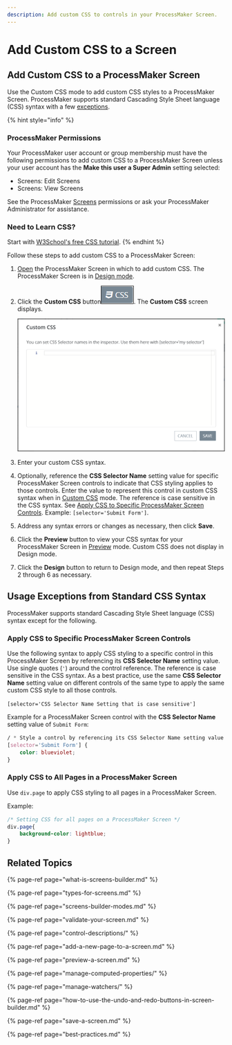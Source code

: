 ```yaml
---
description: Add custom CSS to controls in your ProcessMaker Screen.
---
```


# Add Custom CSS to a Screen

## Add Custom CSS to a ProcessMaker Screen

Use the Custom CSS mode to add custom CSS styles to a ProcessMaker Screen. ProcessMaker supports standard Cascading Style Sheet language \(CSS\) syntax with a few [exceptions](add-custom-css-to-a-screen.md#usage-exceptions-from-standard-css-syntax).

{% hint style="info" %}
### ProcessMaker Permissions

Your ProcessMaker user account or group membership must have the following permissions to add custom CSS to a ProcessMaker Screen unless your user account has the **Make this user a Super Admin** setting selected:

* Screens: Edit Screens
* Screens: View Screens

See the ProcessMaker [Screens](../../../processmaker-administration/permission-descriptions-for-users-and-groups.md#screens) permissions or ask your ProcessMaker Administrator for assistance.

### Need to Learn CSS?

Start with [W3School's free CSS tutorial](https://www.w3schools.com/css/).
{% endhint %}

Follow these steps to add custom CSS to a ProcessMaker Screen:

1. [Open](../manage-forms/view-all-forms.md) the ProcessMaker Screen in which to add custom CSS. The ProcessMaker Screen is in [Design mode](screens-builder-modes.md#editor-mode).
2. Click the **Custom CSS** button![](../../../.gitbook/assets/custom-css-button-screens-builder-processes.png). The **Custom CSS** screen displays.  

   ![](../../../.gitbook/assets/custom-css-screen-screens-builder-processes.png)

3. Enter your custom CSS syntax.
4. Optionally, reference the **CSS Selector Name** setting value for specific ProcessMaker Screen controls to indicate that CSS styling applies to those controls. Enter the value to represent this control in custom CSS syntax when in [Custom CSS](add-custom-css-to-a-screen.md#add-custom-css-to-a-processmaker-screen) mode. The reference is case sensitive in the CSS syntax. See [Apply CSS to Specific ProcessMaker Screen Controls](add-custom-css-to-a-screen.md#apply-css-to-specific-processmaker-screen-controls). Example: `[selector='Submit Form']`.
5. Address any syntax errors or changes as necessary, then click **Save**.
6. Click the **Preview** button to view your CSS syntax for your ProcessMaker Screen in [Preview](screens-builder-modes.md#preview-mode) mode. Custom CSS does not display in Design mode.
7. Click the **Design** button to return to Design mode, and then repeat Steps 2 through 6 as necessary.

## Usage Exceptions from Standard CSS Syntax

ProcessMaker supports standard Cascading Style Sheet language \(CSS\) syntax except for the following.

### Apply CSS to Specific ProcessMaker Screen Controls

Use the following syntax to apply CSS styling to a specific control in this ProcessMaker Screen by referencing its **CSS Selector Name** setting value. Use single quotes \(`'`\) around the control reference. The reference is case sensitive in the CSS syntax. As a best practice, use the same **CSS Selector Name** setting value on different controls of the same type to apply the same custom CSS style to all those controls.

`[selector='CSS Selector Name Setting that is case sensitive']`

Example for a ProcessMaker Screen control with the **CSS Selector Name** setting value of `Submit Form`:

```css
/ * Style a control by referencing its CSS Selector Name setting value * /
[selector='Submit Form'] {
    color: blueviolet;
}
```

### Apply CSS to All Pages in a ProcessMaker Screen

Use `div.page` to apply CSS styling to all pages in a ProcessMaker Screen.

Example:

```css
/* Setting CSS for all pages on a ProcessMaker Screen */
div.page{
    background-color: lightblue;
}
```

## Related Topics

{% page-ref page="what-is-screens-builder.md" %}

{% page-ref page="types-for-screens.md" %}

{% page-ref page="screens-builder-modes.md" %}

{% page-ref page="validate-your-screen.md" %}

{% page-ref page="control-descriptions/" %}

{% page-ref page="add-a-new-page-to-a-screen.md" %}

{% page-ref page="preview-a-screen.md" %}

{% page-ref page="manage-computed-properties/" %}

{% page-ref page="manage-watchers/" %}

{% page-ref page="how-to-use-the-undo-and-redo-buttons-in-screen-builder.md" %}

{% page-ref page="save-a-screen.md" %}

{% page-ref page="best-practices.md" %}



